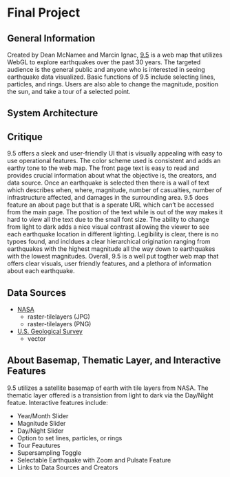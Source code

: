 # Final Project 

## General Information

Created by Dean McNamee and Marcin Ignac, [9.5](http://www.ninepointfive.org/) is a web map that utilizes WebGL to explore earthquakes over the past 30 years. The targeted audience is the general public and anyone who is interested in seeing earthquake data visualized. Basic functions of 9.5 include selecting lines, particles, and rings. Users are also able to change the magnitude, position the sun, and take a tour of a selected point.


## System Architecture

## Critique

9.5 offers a sleek and user-friendly UI that is visually appealing with easy to use operational features. The color scheme used is consistent and adds an earthy tone to the web map. The front page text is easy to read and provides crucial information about what the objective is, the creators, and data source. Once an earthquake is selected then there is a wall of text which describes when, where, magnitude, number of casualties, number of infrastructure affected, and damages in the surrounding area. 9.5 does feature an about page but that is a sperate URL which can’t be accessed from the main page. The position of the text while is out of the way makes it hard to view all the text due to the small font size. The ability to change from light to dark adds a nice visual contrast allowing the viewer to see each earthquake location in different lighting. Legibility is clear, there is no typoes found, and incldues a clear hierarchical origination ranging from earthquakes with the highest magnitude all the way down to earthquakes with the lowest magnitudes. Overall, 9.5 is a well put togther web map that offers clear visuals, user friendly features, and a plethora of information about each earthquake.  

## Data Sources

* [NASA](https://earthobservatory.nasa.gov/features/BlueMarble)
  * raster-tilelayers (JPG)
  * raster-tilelayers (PNG)
* [U.S. Geological Survey](https://earthquake.usgs.gov/earthquakes/)
  * vector

## About Basemap, Thematic Layer, and Interactive Features

9.5 utilizes a satellite basemap of earth with tile layers from NASA. The thematic layer offered is a transistion from light to dark via the Day/Night featue. Interactive features include:
* Year/Month Slider
* Magnitude Slider
* Day/Night Slider
* Option to set lines, particles, or rings
* Tour Feautures
* Supersampling Toggle
* Selectable Earthquake with Zoom and Pulsate Feature
* Links to Data Sources and Creators

##
